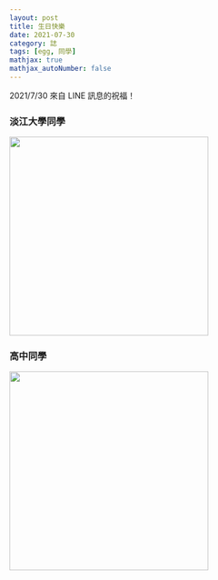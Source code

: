```yaml
---
layout: post
title: 生日快樂
date: 2021-07-30
category: 誌
tags: [egg, 同學]
mathjax: true
mathjax_autoNumber: false
---
```


2021/7/30 來自 LINE 訊息的祝福！

<!--more-->


### 淡江大學同學
<img src="/blog/assets/images/2021/birthdayWish01.jpg" style="width:350px;">


### 高中同學
<img src="/blog/assets/images/2021/birthdayWish02.jpg" style="width:350px;">

